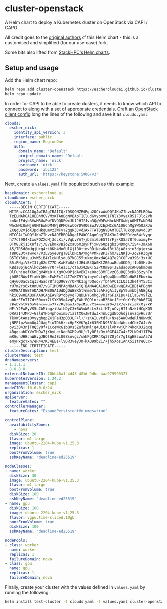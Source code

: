 # cluster-openstack

A Helm chart to deploy a Kubernetes cluster on OpenStack via CAPI / CAPO.

All credit goes to the [original authors](https://github.com/giantswarm/cluster-openstack) of this Helm chart - this is a customised and simplified (for our use-case) fork.

Some bits also lifted from [StackHPC's Helm charts](https://github.com/stackhpc/capi-helm-charts).

## Setup and usage

Add the Helm chart repo:

```sh
helm repo add cluster-openstack https://eschercloudai.github.io/cluster-openstack/
helm repo update
```

In order for CAPI to be able to create clusters, it needs to know which API to connect to along with a set of appropriate credentials.  Craft an [OpenStack client config](https://docs.openstack.org/python-openstackclient/latest/configuration/index.html) long the lines of the following and save it as `clouds.yaml`:

```yaml
clouds:
  escher_nick:
    identity_api_version: 3
    interface: public
    region_name: RegionOne
    auth:
      domain_name: 'Default'
      project_domain_name: 'Default'
      project_name: 'nick'
      username: 'nick'
      password: 'abc123'
      auth_url: 'https://keystone:5000/v3'
```

Next, create a `values.yaml` file populated such as this example:

```yaml
baseDomain: eschercloud.ai
cloudName: escher_nick
cloudCACert: |
  -----BEGIN CERTIFICATE-----
  MIIFazCCA1OgAwIBAgIRAIIQz7DSQONZRGPgu2OCiwAwDQYJKoZIhvcNAQELBQAw
  TzELMAkGA1UEBhMCVVMxKTAnBgNVBAoTIEludGVybmV0IFNlY3VyaXR5IFJlc2Vh
  cmNoIEdyb3VwMRUwEwYDVQQDEwxJU1JHIFJvb3QgWDEwHhcNMTUwNjA0MTEwNDM4
  WhcNMzUwNjA0MTEwNDM4WjBPMQswCQYDVQQGEwJVUzEpMCcGA1UEChMgSW50ZXJu
  ZXQgU2VjdXJpdHkgUmVzZWFyY2ggR3JvdXAxFTATBgNVBAMTDElTUkcgUm9vdCBY
  MTCCAiIwDQYJKoZIhvcNAQEBBQADggIPADCCAgoCggIBAK3oJHP0FDfzm54rVygc
  h77ct984kIxuPOZXoHj3dcKi/vVqbvYATyjb3miGbESTtrFj/RQSa78f0uoxmyF+
  0TM8ukj13Xnfs7j/EvEhmkvBioZxaUpmZmyPfjxwv60pIgbz5MDmgK7iS4+3mX6U
  A5/TR5d8mUgjU+g4rk8Kb4Mu0UlXjIB0ttov0DiNewNwIRt18jA8+o+u3dpjq+sW
  T8KOEUt+zwvo/7V3LvSye0rgTBIlDHCNAymg4VMk7BPZ7hm/ELNKjD+Jo2FR3qyH
  B5T0Y3HsLuJvW5iB4YlcNHlsdu87kGJ55tukmi8mxdAQ4Q7e2RCOFvu396j3x+UC
  B5iPNgiV5+I3lg02dZ77DnKxHZu8A/lJBdiB3QW0KtZB6awBdpUKD9jf1b0SHzUv
  KBds0pjBqAlkd25HN7rOrFleaJ1/ctaJxQZBKT5ZPt0m9STJEadao0xAH0ahmbWn
  OlFuhjuefXKnEgV4We0+UXgVCwOPjdAvBbI+e0ocS3MFEvzG6uBQE3xDk3SzynTn
  jh8BCNAw1FtxNrQHusEwMFxIt4I7mKZ9YIqioymCzLq9gwQbooMDQaHWBfEbwrbw
  qHyGO0aoSCqI3Haadr8faqU9GY/rOPNk3sgrDQoo//fb4hVC1CLQJ13hef4Y53CI
  rU7m2Ys6xt0nUW7/vGT1M0NPAgMBAAGjQjBAMA4GA1UdDwEB/wQEAwIBBjAPBgNV
  HRMBAf8EBTADAQH/MB0GA1UdDgQWBBR5tFnme7bl5AFzgAiIyBpY9umbbjANBgkq
  hkiG9w0BAQsFAAOCAgEAVR9YqbyyqFDQDLHYGmkgJykIrGF1XIpu+ILlaS/V9lZL
  ubhzEFnTIZd+50xx+7LSYK05qAvqFyFWhfFQDlnrzuBZ6brJFe+GnY+EgPbk6ZGQ
  3BebYhtF8GaV0nxvwuo77x/Py9auJ/GpsMiu/X1+mvoiBOv/2X/qkSsisRcOj/KK
  NFtY2PwByVS5uCbMiogziUwthDyC3+6WVwW6LLv3xLfHTjuCvjHIInNzktHCgKQ5
  ORAzI4JMPJ+GslWYHb4phowim57iaztXOoJwTdwJx4nLCgdNbOhdjsnvzqvHu7Ur
  TkXWStAmzOVyyghqpZXjFaH3pO3JLF+l+/+sKAIuvtd7u+Nxe5AW0wdeRlN8NwdC
  jNPElpzVmbUq4JUagEiuTDkHzsxHpFKVK7q4+63SM1N95R1NbdWhscdCb+ZAJzVc
  oyi3B43njTOQ5yOf+1CceWxG1bQVs5ZufpsMljq4Ui0/1lvh+wjChP4kqKOJ2qxq
  4RgqsahDYVvTH9w7jXbyLeiNdd8XM2w9U/t7y0Ff/9yi0GE44Za4rF2LN9d11TPA
  mRGunUHBcnWEvgJBQl9nJEiU0Zsnvgc/ubhPgXRR4Xq37Z0j4r7g1SgEEzwxA57d
  emyPxgcYxn/eR44/KJ4EBs+lVDR3veyJm+kXQ99b21/+jh5Xos1AnX5iItreGCc=
  -----END CERTIFICATE-----
clusterDescription: test
clusterName: test
dnsNameservers:
- 1.1.1.1
- 8.8.8.8
externalNetworkID: 70bb46a1-4d43-485d-9dbc-4aa979990327
kubernetesVersion: 1.24.2
managementCluster: capi
nodeCIDR: 10.6.0.0/24
organization: escher_nick
apiServer:
  featureGates: ""
controllerManager:
  featureGates: "ExpandPersistentVolumes=true"

controlPlane:
  availabilityZones:
    - nova
  diskSize: 20
  flavor: m1.large
  image: ubuntu-2204-kube-v1.25.3
  replicas: 1
  bootFromVolume: true
  sshKeyName: "deadline-ed25519"

nodeClasses:
- name: worker
  diskSize: 30
  image: ubuntu-2204-kube-v1.25.3
  flavor: m1.large
  bootFromVolume: true
  diskSize: 100
  sshKeyName: "deadline-ed25519"
- name: gpu
  diskSize: 100
  image: ubuntu-2204-kube-v1.25.3
  flavor: vgpu.time-sliced.10gb
  bootFromVolume: true
  diskSize: 100
  sshKeyName: "deadline-ed25519"

nodePools:
- class: worker
  name: worker
  replicas: 1
  failureDomain: nova
- class: gpu
  name: gpu
  replicas: 1
  failureDomain: nova
```

Finally, create your cluster with the values defined in `values.yaml` by running the following:

```sh
helm install test-cluster -f clouds.yaml -f values.yaml cluster-openstack/cluster-openstack
```
